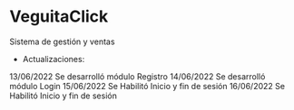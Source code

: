 # VeguitaClick
Sistema de gestión y ventas

- Actualizaciones:

13/06/2022 Se desarrolló módulo Registro
14/06/2022 Se desarrolló módulo Login
15/06/2022 Se Habilitó Inicio y fin de sesión
16/06/2022 Se Habilitó Inicio y fin de sesión
